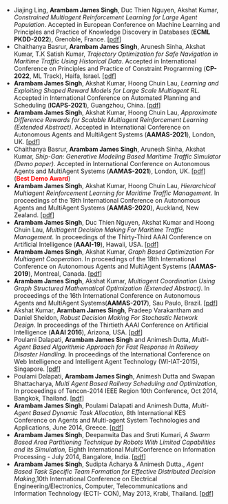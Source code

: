 + Jiajing Ling, **Arambam James Singh**, Duc Thien Nguyen, Akshat Kumar,  *Constrained Multiagent Reinforcement Learning for Large Agent Population*. Accepted in European Conference on Machine Learning and Principles and Practice of Knowledge Discovery in Databases (**ECML PKDD-2022**), Grenoble, France. [[pdf]()] 
+ Chaithanya Basrur, **Arambam James Singh**, Arunesh Sinha, Akshat Kumar, T.K Satish Kumar,  *Trajectory Optimization for Safe Navigation in Maritime Traffic Using Historical Data*. Accepted in  International Conference on Principles and Practice of Constraint Programming (**CP-2022**, ML Track), Haifa, Israel. [[pdf]()] 
+ **Arambam James Singh**, Akshat Kumar, Hoong Chuin Lau,  *Learning and Exploiting Shaped Reward Models for Large Scale Multiagent RL*. Accepted in  International Conference on Automated Planning and Scheduling (**ICAPS-2021**), Guangzhou, China. [[pdf](https://jamesarambam.github.io/files/icaps21.pdf)] 
+ **Arambam James Singh**, Akshat Kumar, Hoong Chuin Lau, *Approximate Difference Rewards for Scalable Multiagent Reinforcement Learning (Extended Abstract)*. Accepted in International Conference on Autonomous Agents and MultiAgent Systems (**AAMAS-2021**), London, UK. [[pdf]()] 
+ Chaithanya Basrur, **Arambam James Singh**, Arunesh Sinha, Akshat Kumar, *Ship-Gan: Generative Modeling Based Maritime Traffic Simulator (Demo paper)*. Accepted in International Conference on Autonomous Agents and MultiAgent Systems (**AAMAS-2021**), London, UK. [[pdf]()] (<span style="color:red">**Best Demo Award**</span>)
+ **Arambam James Singh**, Akshat Kumar, Hoong Chuin Lau, *Hierarchical Multiagent Reinforcement Learning for Maritime Traffic Management*. In proceedings of the 19th International Conference on Autonomous Agents and MultiAgent Systems (**AAMAS-2020**), Auckland, New Zealand. [[pdf](http://ifaamas.org/Proceedings/aamas2020/pdfs/p1278.pdf)] 
+ **Arambam James Singh**, Duc Thien Nguyen, Akshat Kumar and Hoong Chuin Lau, *Multiagent Decision Making For Maritime Traffic Management*. In proceedings of the Thirty-Third AAAI Conference on Artificial Intelligence (**AAAI-19**), Hawaii, USA. [[pdf](http://jamesarambam.github.io/files/aaai19.pdf)] 
+ **Arambam James Singh**, Akshat Kumar, *Graph Based Optimization For Multiagent Cooperation*. In proceedings of the 18th International Conference on Autonomous Agents and MultiAgent Systems (**AAMAS-2019**), Montreal, Canada. [[pdf](http://jamesarambam.github.io/files/aamas19.pdf)] 
+ **Arambam James Singh**, Akshat Kumar, *Multiagent Coordination Using Graph Structured Mathematical Optimization (Extended Abstract)*. In proceedings of the 16th International Conference on Autonomous Agents and MultiAgent Systems(**AAMAS-2017**), Sau Paulo, Brazil. [[pdf](http://jamesarambam.github.io/files/aamas17.pdf)] 
+ Akshat Kumar, **Arambam James Singh**, Pradeep Varakantham and Daniel Sheldon, *Robust Decision Making For Stochastic Network Design*. In proceedings of the Thirtieth AAAI Conference on Artificial Intelligence (**AAAI 2016**), Arizona, USA. [[pdf](http://jamesarambam.github.io/files/aaai16.pdf)] 
+ Poulami Dalapati, **Arambam James Singh** and Animesh Dutta, *Multi-Agent Based Algorithmic Approach for Fast Response in Railway Disaster Handling*. In proceedings of the International Conference on Web Intelligence and Intelligent Agent Technology (WI-IAT-2015), Singapore. [[pdf](https://ieeexplore.ieee.org/abstract/document/7397378/)]
+ Poulami Dalapati, **Arambam James Singh**, Animesh Dutta and Swapan Bhattacharya, *Multi Agent Based Railway Scheduling and Optimization*, In proceedings of Tencon-2014 IEEE Region 10th Conference, Oct 2014, Bangkok, Thailand. [[pdf](http://ieeexplore.ieee.org/document/7022389/)]
+ **Arambam James Singh**, Poulami Dalapati and Animesh Dutta, *Multi-Agent Based Dynamic Task Allocation*, 8th International KES Conference on Agents and Multi-agent System Technologies and Applications, June 2014, Greece. [[pdf](https://link.springer.com/chapter/10.1007/978-3-319-07650-8_18)]
+ **Arambam James Singh**, Deepanwita Das and Sruti Kumari, *A Swarm Based Area Partitioning Technique by Robots With Limited Capabilities and its Simulation*, Eighth International MultiConference on Information Processing - July 2014, Bangalore, India. [[pdf](https://www.researchgate.net/publication/281838908_A_Swarm_Based_Area_Partitioning_Technique_by_Robots_with_Limited_Capabilities_and_Its_Simulation)]
+ **Arambam James Singh**, Sudipta Acharya & Animesh Dutta., *Agent Based Task Specific Team Formation for Effective Distributed Decision Making*,10th International Conference on Electrical Engineering/Electronics, Computer, Telecommunications and Information Technology (ECTI- CON), May 2013, Krabi, Thailand. [[pdf](http://ieeexplore.ieee.org/document/6559568/)]

